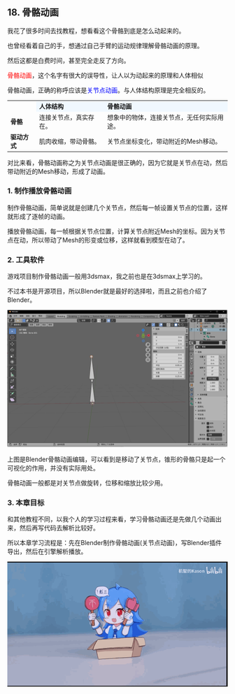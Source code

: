 ## 18. 骨骼动画

我花了很多时间去找教程，想看看这个骨骼到底是怎么动起来的。

也曾经看着自己的手，想通过自己手臂的运动规律理解骨骼动画的原理。

然后这都是白费时间，甚至完全走反了方向。

<font color=red>骨骼动画</font>，这个名字有很大的误导性，让人以为动起来的原理和人体相似

骨骼动画，正确的称呼应该是<font color=blue>关节点动画</font>。与人体结构原理是完全相反的。

<table>
<tr ><td></td><td bgcolor="AliceBlue"><b>人体结构</td><td bgcolor="AliceBlue"><b>骨骼动画</td></tr>
<tr><td><b>骨骼</td><td>连接关节点，真实存在。</td><td>想象中的物体，连接关节点，无任何实际用途。</td></tr>
<tr><td rowspan="6"><b>驱动方式</td><td>肌肉收缩，带动骨骼。</td><td>关节点坐标变化，带动附近的Mesh移动。</td></tr>
</table>

对比来看，骨骼动画称之为关节点动画是很正确的，因为它就是关节点在动，然后带动附近的Mesh移动，形成了动画。

### 1. 制作播放骨骼动画

制作骨骼动画，简单说就是创建几个关节点，然后每一帧设置关节点的位置，这样就形成了逐帧的动画。

播放骨骼动画，每一帧根据关节点位置，计算关节点附近Mesh的坐标。因为关节点在动，所以带动了Mesh的形变或位移，这样就看到模型在动了。

### 2. 工具软件

游戏项目制作骨骼动画一般用3dsmax，我之前也是在3dsmax上学习的。

不过本书是开源项目，所以Blender就是最好的选择啦，而且之前也介绍了Blender。

![](../../imgs/skinned_mesh/blender_rotate_joint.gif)

上图是Blender骨骼动画编辑，可以看到是移动了关节点，锥形的骨骼只是起一个可视化的作用，并没有实际用处。

骨骼动画一般都是对关节点做旋转，位移和缩放比较少用。

### 3. 本章目标

和其他教程不同，以我个人的学习过程来看，学习骨骼动画还是先做几个动画出来，然后再写代码去解析比较好。

所以本章学习流程是：先在Blender制作骨骼动画(关节点动画)，写Blender插件导出，然后在引擎解析播放。

![](../../imgs/skinned_mesh/bilibili.gif)